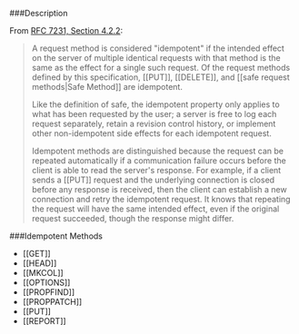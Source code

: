 <!-- --- title: Idempotent Method -->

###Description

From [RFC 7231, Section 4.2.2](https://tools.ietf.org/html/rfc7231#section-4.2.2):

>A request method is considered "idempotent" if the intended effect on
>the server of multiple identical requests with that method is the
>same as the effect for a single such request.  Of the request methods
>defined by this specification, [[PUT]], [[DELETE]], and [[safe request methods|Safe Method]]
>are idempotent.
>
>Like the definition of safe, the idempotent property only applies to
>what has been requested by the user; a server is free to log each
>request separately, retain a revision control history, or implement
>other non-idempotent side effects for each idempotent request.
>
>Idempotent methods are distinguished because the request can be
>repeated automatically if a communication failure occurs before the
>client is able to read the server's response.  For example, if a
>client sends a [[PUT]] request and the underlying connection is closed
>before any response is received, then the client can establish a new
>connection and retry the idempotent request.  It knows that repeating
>the request will have the same intended effect, even if the original
>request succeeded, though the response might differ.

###Idempotent Methods

* [[GET]]
* [[HEAD]]
* [[MKCOL]]
* [[OPTIONS]]
* [[PROPFIND]]
* [[PROPPATCH]]
* [[PUT]]
* [[REPORT]]
